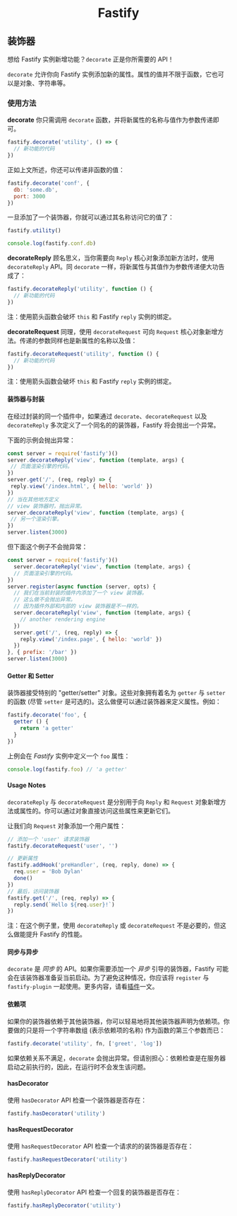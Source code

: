 <h1 align="center">Fastify</h1>

## 装饰器

想给 Fastify 实例新增功能？`decorate` 正是你所需要的 API！

`decorate` 允许你向 Fastify 实例添加新的属性。属性的值并不限于函数，它也可以是对象、字符串等。

<a name="usage"></a>
### 使用方法
<a name="decorate"></a>
**decorate**
你只需调用 `decorate` 函数，并将新属性的名称与值作为参数传递即可。
```js
fastify.decorate('utility', () => {
  // 新功能的代码
})
```

正如上文所述，你还可以传递非函数的值：
```js
fastify.decorate('conf', {
  db: 'some.db',
  port: 3000
})
```

一旦添加了一个装饰器，你就可以通过其名称访问它的值了：
```js
fastify.utility()

console.log(fastify.conf.db)
```

<a name="decorate-reply"></a>
**decorateReply**
顾名思义，当你需要向 `Reply` 核心对象添加新方法时，使用 `decorateReply` API。同 `decorate` 一样，将新属性与其值作为参数传递便大功告成了：
```js
fastify.decorateReply('utility', function () {
  // 新功能的代码
})
```

注：使用箭头函数会破坏 `this` 和 Fastify `reply` 实例的绑定。

<a name="decorate-request"></a>
**decorateRequest**
同理，使用 `decorateRequest` 可向 `Request` 核心对象新增方法。传递的参数同样也是新属性的名称以及值：
```js
fastify.decorateRequest('utility', function () {
  // 新功能的代码
})
```

注：使用箭头函数会破坏 `this` 和 Fastify `reply` 实例的绑定。

<a name="decorators-encapsulation"></a>
#### 装饰器与封装

在经过封装的同一个插件中，如果通过 `decorate`、`decorateRequest` 以及 `decorateReply` 多次定义了一个同名的的装饰器，Fastify 将会抛出一个异常。

下面的示例会抛出异常：
 ```js
const server = require('fastify')()
server.decorateReply('view', function (template, args) {
  // 页面渲染引擎的代码。
})
server.get('/', (req, reply) => {
  reply.view('/index.html', { hello: 'world' })
})
// 当在其他地方定义
// view 装饰器时，抛出异常。
server.decorateReply('view', function (template, args) {
  // 另一个渲染引擎。
})
server.listen(3000)
```

但下面这个例子不会抛异常：

```js
const server = require('fastify')()
  server.decorateReply('view', function (template, args) {
  // 页面渲染引擎的代码。
})
server.register(async function (server, opts) {
  // 我们在当前封装的插件内添加了一个 view 装饰器。
  // 这么做不会抛出异常。
  // 因为插件外部和内部的 view 装饰器是不一样的。
  server.decorateReply('view', function (template, args) {
    // another rendering engine
  })
  server.get('/', (req, reply) => {
    reply.view('/index.page', { hello: 'world' })
  })
}, { prefix: '/bar' })
server.listen(3000)
```

<a name="getters-setters"></a>
#### Getter 和 Setter

装饰器接受特别的 "getter/setter" 对象。这些对象拥有着名为 `getter` 与 `setter` 的函数 (尽管 `setter` 是可选的)。这么做便可以通过装饰器来定义属性。例如：

```js
fastify.decorate('foo', {
  getter () {
    return 'a getter'
  }
})
```

上例会在 *Fastify* 实例中定义一个 `foo` 属性：

```js
console.log(fastify.foo) // 'a getter'
```

<a name="usage_notes"></a>
#### Usage Notes
`decorateReply` 与 `decorateRequest` 是分别用于向 `Reply` 和 `Request` 对象新增方法或属性的。你可以通过对象直接访问这些属性来更新它们。

让我们向 `Request` 对象添加一个用户属性：

```js
// 添加一个 'user' 请求装饰器
fastify.decorateRequest('user', '')

// 更新属性
fastify.addHook('preHandler', (req, reply, done) => {
  req.user = 'Bob Dylan'
  done()
})
// 最后，访问装饰器
fastify.get('/', (req, reply) => {
  reply.send(`Hello ${req.user}!`)
})
```
注：在这个例子里，使用 `decorateReply` 或 `decorateRequest` 不是必要的，但这么做能提升 Fastify 的性能。

<a name="sync-async"></a>
#### 同步与异步
`decorate` 是 *同步* 的 API。如果你需要添加一个 *异步* 引导的装饰器，Fastify 可能会在该装饰器准备妥当前启动。为了避免这种情况，你应该将 `register` 与 `fastify-plugin` 一起使用。更多内容，请看[插件](https://github.com/fastify/docs-chinese/blob/master/docs/Plugins.md)一文。

<a name="dependencies"></a>
#### 依赖项
如果你的装饰器依赖于其他装饰器，你可以轻易地将其他装饰器声明为依赖项。你要做的只是将一个字符串数组 (表示依赖项的名称) 作为函数的第三个参数而已：
```js
fastify.decorate('utility', fn, ['greet', 'log'])
```

如果依赖关系不满足，`decorate` 会抛出异常。但请别担心：依赖检查是在服务器启动之前执行的，因此，在运行时不会发生该问题。

<a name="has-decorator"></a>
#### hasDecorator
使用 `hasDecorator` API 检查一个装饰器是否存在：
```js
fastify.hasDecorator('utility')
```

<a name="has-request-decorator"></a>
#### hasRequestDecorator
使用 `hasRequestDecorator` API 检查一个请求的的装饰器是否存在：
```js
fastify.hasRequestDecorator('utility')
```

<a name="has-reply-decorator"></a>
#### hasReplyDecorator
使用 `hasReplyDecorator` API 检查一个回复的装饰器是否存在：
```js
fastify.hasReplyDecorator('utility')
```
